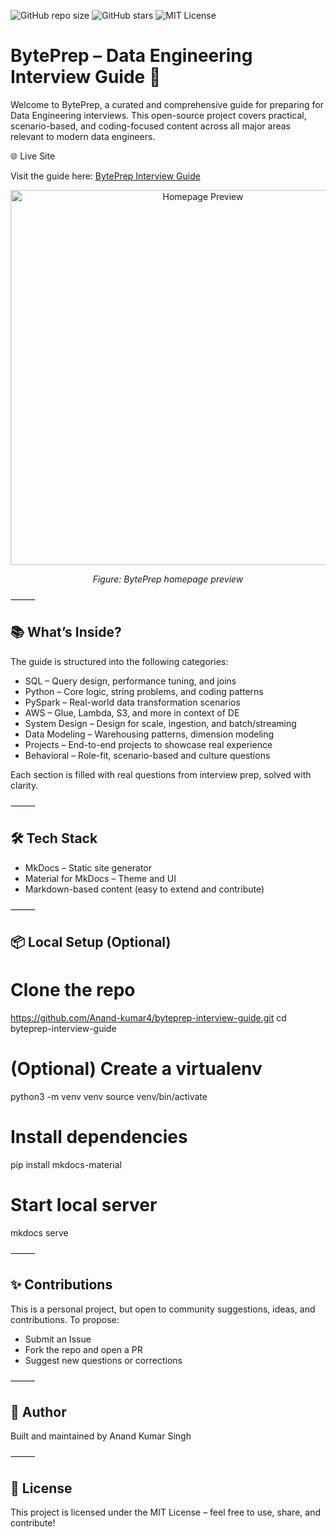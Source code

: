 ![GitHub repo size](https://img.shields.io/github/repo-size/Anand-kumar4/byteprep-interview-guide)
![GitHub stars](https://img.shields.io/github/stars/Anand-kumar4/byteprep-interview-guide?style=social)
![MIT License](https://img.shields.io/github/license/Anand-kumar4/byteprep-interview-guide)

# BytePrep – Data Engineering Interview Guide 🚀

Welcome to BytePrep, a curated and comprehensive guide for preparing for Data Engineering interviews. This open-source project covers practical, scenario-based, and coding-focused content across all major areas relevant to modern data engineers.

🌐 Live Site

Visit the guide here: [BytePrep Interview Guide](https://anand-kumar4.github.io/byteprep-interview-guide/)

<p align="center">
  <img src="https://raw.githubusercontent.com/Anand-kumar4/byteprep-interview-guide/main/docs/assets/homepage-preview.png" alt="Homepage Preview" width="600"/>
</p>

<p align="center"><em>Figure: BytePrep homepage preview</em></p>

⸻

## 📚 What’s Inside?

The guide is structured into the following categories:

- SQL – Query design, performance tuning, and joins
- Python – Core logic, string problems, and coding patterns
- PySpark – Real-world data transformation scenarios
- AWS – Glue, Lambda, S3, and more in context of DE
- System Design – Design for scale, ingestion, and batch/streaming
- Data Modeling – Warehousing patterns, dimension modeling
- Projects – End-to-end projects to showcase real experience
- Behavioral – Role-fit, scenario-based and culture questions

Each section is filled with real questions from interview prep, solved with clarity.

⸻

## 🛠️ Tech Stack

- MkDocs – Static site generator
- Material for MkDocs – Theme and UI
- Markdown-based content (easy to extend and contribute)

⸻

## 📦 Local Setup (Optional)

# Clone the repo
https://github.com/Anand-kumar4/byteprep-interview-guide.git
cd byteprep-interview-guide

# (Optional) Create a virtualenv
python3 -m venv venv
source venv/bin/activate

# Install dependencies
pip install mkdocs-material

# Start local server
mkdocs serve


⸻

## ✨ Contributions

This is a personal project, but open to community suggestions, ideas, and contributions.
To propose:

- Submit an Issue
- Fork the repo and open a PR
- Suggest new questions or corrections

⸻

## 📣 Author

Built and maintained by Anand Kumar Singh

⸻

## 📄 License

This project is licensed under the MIT License – feel free to use, share, and contribute!
